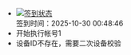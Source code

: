 - [![签到状态](https://github.com/womade/Cloud189-Actions/actions/workflows/main.yml/badge.svg?branch=main)](https://github.com/womade/Cloud189-Actions/actions/workflows/main.yml) <br> 签到时间：2025-10-30 00:48:46
- 开始执行帐号1
- 设备ID不存在，需要二次设备校验
